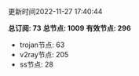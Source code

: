 更新时间2022-11-27 17:40:44

**总订阅: 73**
**总节点: 1009**
**有效节点: 296**
- trojan节点: 63
- v2ray节点: 205
- ss节点: 28
